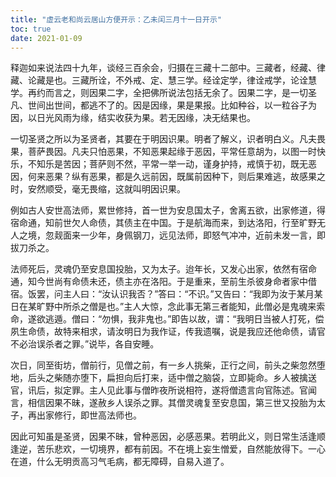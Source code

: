 ```yaml
---
title: "虚云老和尚云居山方便开示：乙未闰三月十一日开示"
toc: true
date: 2021-01-09
---
```



释迦如来说法四十九年，谈经三百余会，归摄在三藏十二部中。三藏者，经藏、律藏、论藏是也。三藏所诠，不外戒、定、慧三学。经诠定学，律诠戒学，论诠慧学。再约而言之，则因果二字，全把佛所说法包括无余了。因果二字，是一切圣凡、世间出世间，都逃不了的。因是因缘，果是果报。比如种谷，以一粒谷子为因，以日光风雨为缘，结实收获为果。若无因缘，决无结果也。

一切圣贤之所以为圣贤者，其要在于明因识果。明者了解义，识者明白义。凡夫畏果，菩萨畏因。凡夫只怕恶果，不知恶果起缘于恶因，平常任意胡为，以图一时快乐，不知乐是苦因；菩萨则不然，平常一举一动，谨身护持，戒慎于初，既无恶因，何来恶果？纵有恶果，都是久远前因，既属前因种下，则后果难逃，故感果之时，安然顺受，毫无畏缩，这就叫明因识果。

例如古人安世高法师，累世修持，首一世为安息国太子，舍离五欲，出家修道，得宿命通，知前世欠人命债，其债主在中国。于是航海而来，到达洛阳，行至旷野无人之境，忽觌面来一少年，身佩钢刀，远见法师，即怒气冲冲，近前未发一言，即拔刀杀之。

法师死后，灵魂仍至安息国投胎，又为太子。迨年长，又发心出家，依然有宿命通，知今世尚有命债未还，债主亦在洛阳。于是重来，至前生杀彼身命者家中借宿。饭罢，问主人曰：“汝认识我否？”答曰：“不识。”又告曰：“我即为汝于某月某日在某旷野中所杀之僧是也。”主人大惊，念此事无第三者能知，此僧必是鬼魂来索命，遂欲逃遁。僧曰：“勿惧，我非鬼也。”即告以故，谓：“我明日当被人打死，偿夙生命债，故特来相求，请汝明日为我作证，传我遗嘱，说是我应还他命债，请官不必治误杀者之罪。”说毕，各自安睡。

次日，同至街坊，僧前行，见僧之前，有一乡人挑柴，正行之间，前头之柴忽然堕地，后头之柴随亦堕下，扁担向后打来，适中僧之脑袋，立即毙命。乡人被擒送官，讯后，拟定罪。主人见此事与僧昨夜所说相符，遂将僧遗言向官陈述。官闻言，相信因果不昧，遂赦乡人误杀之罪。其僧灵魂复至安息国，第三世又投胎为太子，再出家修行，即世高法师也。

因此可知虽是圣贤，因果不昧，曾种恶因，必感恶果。若明此义，则日常生活逢顺逢逆，苦乐悲欢，一切境界，都有前因。不在境上妄生憎爱，自然能放得下。一心在道，什么无明贡高习气毛病，都无障碍，自易入道了。